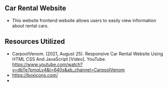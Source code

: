 ## Car Rental Website 
- This website frontend website allows users to easily view information about rental cars. 
## Resources Utilized 
- CarpoolVenom. (2021, August 25). Responsive Car Rental Website Using HTML CSS And JavaScript [Video]. YouTube. https://www.youtube.com/watch?v=dbTe7pmqLv4&t=640s&ab_channel=CarpoolVenom
- https://boxicons.com/
- 